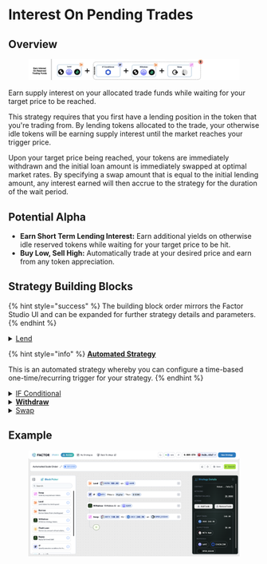 # Interest On Pending Trades

## Overview

<figure><img src="../../../.gitbook/assets/image (5) (1) (1).png" alt=""><figcaption></figcaption></figure>

Earn supply interest on your allocated trade funds while waiting for your target price to be reached.

This strategy requires that you first have a lending position in the token that you're trading from. By lending tokens allocated to the trade, your otherwise idle tokens will be earning supply interest until the market reaches your trigger price.

Upon your target price being reached, your tokens are immediately withdrawn and the initial loan amount is immediately swapped at optimal market rates. By specifying a swap amount that is equal to the initial lending amount, any interest earned will then accrue to the strategy for the duration of the wait period.

## Potential Alpha

* **Earn Short Term Lending Interest:** Earn additional yields on otherwise idle reserved tokens while waiting for your target price to be hit.
* **Buy Low, Sell High:** Automatically trade at your desired price and earn from any token appreciation.

## Strategy Building Blocks

{% hint style="success" %}
The building block order mirrors the Factor Studio UI and can be expanded for further strategy details and parameters.
{% endhint %}

<details>

<summary><a href="../../../factor-building-blocks/lend.md">Lend</a></summary>

* Lend all tokens to trade from to the lending protocol.

</details>

{% hint style="info" %}
[**Automated Strategy**](../../../factor-studio/factor-studio/automated-strategies.md)

This is an automated strategy whereby you can configure a time-based one-time/recurring trigger for your strategy.&#x20;
{% endhint %}

<details>

<summary><a href="../../../factor-studio/factor-studio/conditional-strategies.md">IF Conditional</a></summary>

* This condition will be checked each time this strategy is executed by the automation feature.
* Specify your trigger price and condition for when you want to enter the market
  * Token purchases: Only add liquidity if `marketPrice` is ≤ `targetPrice`
  * Token sales: Only add liquidity if `marketPrice` is ≥ `targetPrice`

</details>

<details>

<summary><a href="../../../factor-building-blocks/lend.md"><strong>Withdraw</strong></a></summary>

* Withdraw all tokens in the lending pool (interest would have accrued automatically).

</details>

<details>

<summary><a href="../../../factor-building-blocks/swap/">Swap</a></summary>

* Select the tokens to swap
  * Token purchases: Input token is the token to swap from and output token is the target token.
  * Token sales: Input token is the token to sell and output token is the token to receive.
* Choose an input token amount that is equal to the initial lending amount. Remaining interest remains in the strategy.

</details>

## Example

<figure><img src="../../../.gitbook/assets/image (5).png" alt=""><figcaption></figcaption></figure>
